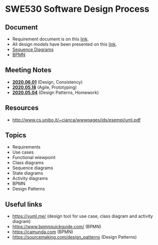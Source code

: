 # SWE530 Software Design Process

## Document
- Requirement document is on this [link](https://docs.google.com/document/d/1w4B08IiIjVeXNd545qPjnCte0B4CYUN-fI-x1gxcGdA/edit?usp=sharing).
- All design models have been presented on this [link](https://app.diagrams.net/#G1lSA8u8_Z3yjLp5fA2TU-Dd_FQjyFFHml). 
- [Sequence Diagrams](https://app.lucidchart.com/invitations/accept/690d5082-b56e-4b27-bc6a-c7e5869a983d)
- [BPMN](https://app.lucidchart.com/invitations/accept/6ec6da6a-e4ac-4572-9753-3959108948af)

## Meeting Notes
- [**2020.06.01**](https://github.com/hasangokce/swe530-software-design-process/wiki/%E2%9C%8D-Meeting-2020.06.01) (Design, Consistency)
- [**2020.05.18**](https://github.com/hasangokce/swe530-software-design-process/wiki/%E2%9C%8D-Meeting-2020.05.18) (Agile, Prototyping)
- [**2020.05.04**](https://github.com/hasangokce/swe530-software-design-process/wiki/%E2%9C%8D-Meeting-2020.05.04) (Design Patterns, Homework)


## Resources
 - http://www.cs.unibo.it/~cianca/wwwpages/ids/esempi/uml.pdf

## Topics
- Requirements
- Use cases
- Functional wiewpoint
- Class diagrams
- Sequence diagrams
- State diagrams
- Activity diagrams
- BPMN 
- Design Patterns
      
## Useful links
- https://yuml.me/ (design tool for use case, class diagram and activity diagram)
- https://www.bpmnquickguide.com/ (BPMN)
- https://camunda.com (BPMN)
- https://sourcemaking.com/design_patterns (Design Patterns)


